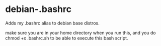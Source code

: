# debian-.bashrc
Adds my .bashrc alias to debian base distros.

make sure you are in your home directory when you run this, and you do chmod +x .bashrc.sh to be able to execute this bash script.
